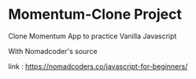 # Momentum-Clone Project
Clone Momentum App to practice Vanilla Javascript

With Nomadcoder's source

link : https://nomadcoders.co/javascript-for-beginners/
